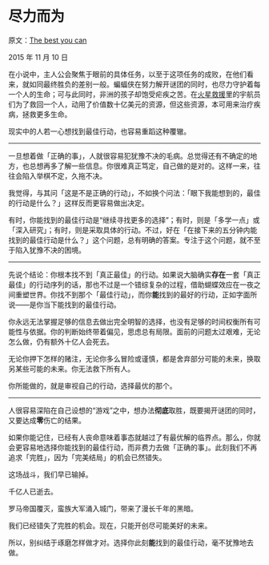 # 尽力而为

原文：[The best you can](https://mindingourway.com/best-you-can/)

2015 年 11 月 10 日

在小说中，主人公会聚焦于眼前的具体任务，以至于这项任务的成败，在他们看来，就如同最终胜负的差别一般。蝙蝠侠在努力解开谜团的同时，也尽力守护着每一个人的生命；可与此同时，非洲的孩子却饱受疟疾之苦。在[火星救援](https://en.wikipedia.org/wiki/The_Martian_(Weir_novel))里的宇航员们为了救回一个人，动用了价值数十亿美元的资源，但这些资源，本可用来治疗疾病，拯救更多生命。

现实中的人若一心想找到最佳行动，也容易重蹈这种覆辙。

------

一旦想着做「正确的事」，人就很容易犯犹豫不决的毛病。总觉得还有不确定的地方，也总想再多了解一些信息。你很难真正笃定，自己做的是对的。这样一来，往往会陷入举棋不定，久拖不决。

我觉得，与其问「这是不是正确的行动」，不如换个问法：「眼下我能想到的，最佳的行动是什么？」这样反而更容易做出决定。

有时，你能找到的最佳行动是“继续寻找更多的选择”；有时，则是「多学一点」或「深入研究」；有时，则是采取具体的行动。不过，好在「在接下来的五分钟内能找到的最佳行动是什么？」这个问题，总有明确的答案。专注于这个问题，就不至于陷入犹豫不决的困境。

------

先说个结论：你根本找不到「真正最佳」的行动。如果说大脑确实**存在**一套「真正最佳」的行动序列的话，那也不过是一个错综复杂的过程，借助蝴蝶效应在一夜之间重塑世界。你找不到那个「最佳行动」，而你**能**找到的最好的行动，正如字面所说——是你当下能找到的最佳行动。

你永远无法掌握足够的信息去做出完全明智的选择，也没有足够的时间权衡所有可能性与依据。你的判断始终带着偏见，思虑总有局限。面前的问题太过艰难，无论怎么做，仍有额外十亿人会死去。

无论你押下怎样的赌注，无论你多么冒险或谨慎，都是舍弃部分可能的未来，换取另某些可能的未来。你无法救下所有人。

你所能做的，就是审视自己的行动，选择最优的那个。

------

人很容易深陷在自己设想的“游戏”之中，想办法**彻底**取胜，既要揭开谜团的同时，又要达成**零**伤亡的结果。

如果你能记住，已经有人丧命意味着事态就越过了有最优解的临界点。那么，你就会更容易地选择你能找到的最佳行动，而非费力去做「正确的事」。此刻我们不再追求「完胜」，因为「完美结局」的机会已然错失。

这场战斗，我们早已输掉。

千亿人已逝去。

罗马帝国覆灭，蛮族大军涌入城门，带来了漫长千年的黑暗。

我们已经错失了完胜的机会。现在，只能开创尽可能美好的未来。

所以，别纠结于琢磨怎样做才对。选择你此刻**能**找到的最佳行动，毫不犹豫地去做。